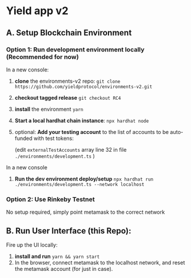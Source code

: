 # Yield app v2 #  
## A. Setup Blockchain Environment ##  
### Option 1: Run development environment locally **(Recommended for now)** ###  

In a new console: 
1. **clone** the environments-v2 repo:  `git clone https://github.com/yieldprotocol/environments-v2.git`
2. **checkout tagged release** `git checkout RC4`
3. **install** the environment `yarn`
4. **Start a local hardhat chain instance**: `npx hardhat node`
5. optional: **Add your testing account** to the list of accounts to be auto-funded with test tokens:
   
   (edit `externalTestAccounts` array line 32 in file `./environments/development.ts` )

In a new console
1. **Run the dev environment deploy/setup** `npx hardhat run ./environments/development.ts --network localhost`  

  
### Option 2: Use Rinkeby Testnet ###  

No setup required, simply point metamask to the correct network  

## B. Run User Interface (this Repo): ##
Fire up the UI locally: 
1. **install and run** `yarn && yarn start`
2. In the browser, connect metamask to the localhost network, and reset the metamask account (for just in case).
